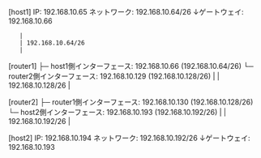 [host1]
  IP: 192.168.10.65
  ネットワーク: 192.168.10.64/26
  ↓ゲートウェイ: 192.168.10.66

       |
       | 192.168.10.64/26
       |

[router1]
  ├─ host1側インターフェース: 192.168.10.66 (192.168.10.64/26)
  └─ router2側インターフェース: 192.168.10.129 (192.168.10.128/26)
           |
           | 192.168.10.128/26
           |

[router2]
  ├─ router1側インターフェース: 192.168.10.130 (192.168.10.128/26)
  └─ host2側インターフェース: 192.168.10.193 (192.168.10.192/26)
           |
           | 192.168.10.192/26
           |

[host2]
  IP: 192.168.10.194
  ネットワーク: 192.168.10.192/26
  ↓ゲートウェイ: 192.168.10.193


